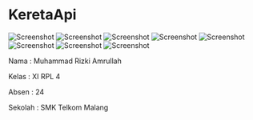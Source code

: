 # KeretaApi

![Screenshot](https://cloud.githubusercontent.com/assets/22188487/23782061/2cd0f040-0584-11e7-8339-c8738bf54864.PNG)
![Screenshot](https://cloud.githubusercontent.com/assets/22188487/23782062/2cd142b6-0584-11e7-869a-1c851c19bbfe.PNG)
![Screenshot](https://cloud.githubusercontent.com/assets/22188487/23782063/2cd4148c-0584-11e7-90bd-b2aa5d84cd04.PNG)
![Screenshot](https://cloud.githubusercontent.com/assets/22188487/23782064/2cd4ef06-0584-11e7-8c0d-a15e4ce6646f.PNG)
![Screenshot](https://cloud.githubusercontent.com/assets/22188487/23782066/2d420104-0584-11e7-97cc-dbac054c1c8f.PNG)
![Screenshot](https://cloud.githubusercontent.com/assets/22188487/23782067/2d46cbda-0584-11e7-948a-8d0e6d92841c.PNG)
![Screenshot](https://cloud.githubusercontent.com/assets/22188487/23782069/2d640ff6-0584-11e7-8050-817a991c567f.PNG)
![Screenshot](https://cloud.githubusercontent.com/assets/22188487/23782070/2d64fc86-0584-11e7-8845-1e0dfdb02cfb.PNG)

Nama  : Muhammad Rizki Amrullah 

Kelas : XI RPL 4

Absen : 24

Sekolah : SMK Telkom Malang
